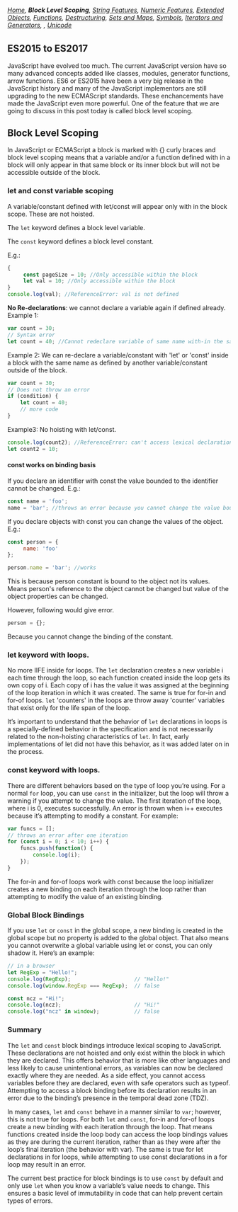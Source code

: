 ###### *[Home](https://tashbalrai.github.io)*, **Block Level Scoping**, [String Features](https://tashbalrai.github.io/es2017/string.html), [Numeric Features](https://tashbalrai.github.io/es2017/numfeatures.html), [Extended Objects](https://tashbalrai.github.io/es2017/object.html), [Functions](https://tashbalrai.github.io/es2017/functions.html), [Destructuring](https://tashbalrai.github.io/es2017/destructuring.html), [Sets and Maps](https://tashbalrai.github.io/es2017/setsmaps.html), [Symbols](https://tashbalrai.github.io/es2017/symbols.html), [Iterators and Generators](https://tashbalrai.github.io/es2017/iterators.html), , [Unicode](https://tashbalrai.github.io/es2017/unicode.html)

## ES2015 to ES2017
JavaScript have evolved too much. The current JavaScript version have so many advanced concepts added like classes, modules, generator functions, arrow functions. ES6 or ES2015 have been a very big release in the JavaScript history and many of the JavaScript implementors are still upgrading to the new ECMAScript standards. These enchancements have made the JavaScript even more powerful. One of the feature that we are going to discuss in this post today is called block level scoping.

## Block Level Scoping
In JavaScript or ECMAScript a block is marked with {} curly braces and block level scoping means that a variable and/or a function defined with in a block will only appear in that same block or its inner block but will not be accessible outside of the block.

### let and const variable scoping
A variable/constant defined with let/const will appear only with in the block scope. These are not hoisted.

The ```let``` keyword defines a block level variable.

The ```const``` keyword defines a block level constant.

E.g.:
```javascript
{
     const pageSize = 10; //Only accessible within the block
     let val = 10; //Only accessible within the block
}
console.log(val); //ReferenceError: val is not defined
```

**No Re-declarations**: we cannot declare a variable again if defined already.
Example 1:
```javascript
var count = 30;
// Syntax error
let count = 40; //Cannot redeclare variable of same name with-in the same scope.
```

Example 2: We can re-declare a variable/constant with 'let' or 'const' inside a block with the same name as defined by another variable/constant outside of the block.

```javascript
var count = 30;
// Does not throw an error
if (condition) {
    let count = 40;
    // more code
}
```

Example3: No hoisting with let/const.
```javascript
console.log(count2); //ReferenceError: can't access lexical declaration `count2' before initialization
let count2 = 10;
```

#### const works on binding basis
If you declare an identifier with const the value bounded to the identifier cannot be changed. E.g.:

```javascript
const name = 'foo';
name = 'bar'; //throws an error because you cannot change the value bound to name variable/identifier.
```

If you declare objects with const you can change the values of the object. E.g.:
```javascript
const person = {
     name: 'foo'
};

person.name = 'bar'; //works
```

This is because person constant is bound to the object not its values. Means person's reference to the object cannot be changed but value of the object properties can be changed.

However, following would give error.
```javascript
person = {};
```

Because you cannot change the binding of the constant.

### let keyword with loops.
No more IIFE inside for loops. The ```let``` declaration creates a new variable i each time through the loop, so each function created inside the loop gets its own copy of i. Each copy of i has the value it was assigned at the beginning of the loop iteration in which it was created. The same is true for for-in and for-of loops. ```let``` 'counters' in the loops are throw away 'counter' variables that exist only for the life span of the loop.

It’s important to understand that the behavior of ```let``` declarations in loops is a specially-defined behavior in the specification and is not necessarily related to the non-hoisting characteristics of ```let```. In fact, early implementations of let did not have this behavior, as it was added later on in the process.

### const keyword with loops.
There are different behaviors based on the type of loop you’re using. For a normal ```for``` loop, you can use ```const``` in the initializer, but the loop will throw a warning if you attempt to change the value. The first iteration of the loop, where i is 0, executes successfully. An error is thrown when i++ executes because it’s attempting to modify a constant. For example:

```javascript
var funcs = [];
// throws an error after one iteration
for (const i = 0; i < 10; i++) {
    funcs.push(function() {
        console.log(i);
    });
}
```

The for-in and for-of loops work with const because the loop initializer creates a new binding on each iteration through the loop rather than attempting to modify the value of an existing binding.

### Global Block Bindings
If you use ```let``` or ```const``` in the global scope, a new binding is created in the global scope but no property is added to the global object. That also means you cannot overwrite a global variable using let or const, you can only shadow it. Here’s an example:

```javascript
// in a browser
let RegExp = "Hello!";
console.log(RegExp);                    // "Hello!"
console.log(window.RegExp === RegExp);  // false

const ncz = "Hi!";
console.log(ncz);                       // "Hi!"
console.log("ncz" in window);           // false
```

### Summary

The ```let``` and ```const``` block bindings introduce lexical scoping to JavaScript. These declarations are not hoisted and only exist within the block in which they are declared. This offers behavior that is more like other languages and less likely to cause unintentional errors, as variables can now be declared exactly where they are needed. As a side effect, you cannot access variables before they are declared, even with safe operators such as typeof. Attempting to access a block binding before its declaration results in an error due to the binding’s presence in the temporal dead zone (TDZ).

In many cases, ```let``` and ```const``` behave in a manner similar to ```var```; however, this is not true for loops. For both ```let``` and ```const```, for-in and for-of loops create a new binding with each iteration through the loop. That means functions created inside the loop body can access the loop bindings values as they are during the current iteration, rather than as they were after the loop’s final iteration (the behavior with var). The same is true for let declarations in for loops, while attempting to use const declarations in a for loop may result in an error.

The current best practice for block bindings is to use ```const``` by default and only use ```let``` when you know a variable’s value needs to change. This ensures a basic level of immutability in code that can help prevent certain types of errors.

